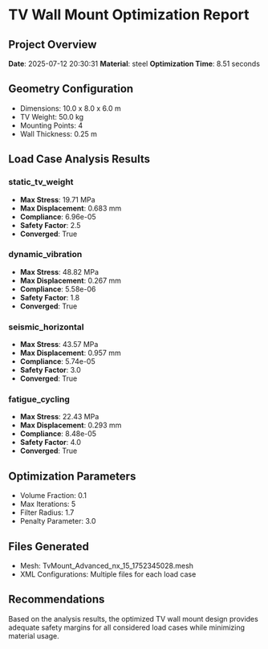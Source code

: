 # TV Wall Mount Optimization Report

## Project Overview
**Date**: 2025-07-12 20:30:31
**Material**: steel
**Optimization Time**: 8.51 seconds

## Geometry Configuration
- Dimensions: 10.0 x 8.0 x 6.0 m
- TV Weight: 50.0 kg
- Mounting Points: 4
- Wall Thickness: 0.25 m

## Load Case Analysis Results

### static_tv_weight
- **Max Stress**: 19.71 MPa
- **Max Displacement**: 0.683 mm
- **Compliance**: 6.96e-05
- **Safety Factor**: 2.5
- **Converged**: True

### dynamic_vibration
- **Max Stress**: 48.82 MPa
- **Max Displacement**: 0.267 mm
- **Compliance**: 5.58e-06
- **Safety Factor**: 1.8
- **Converged**: True

### seismic_horizontal
- **Max Stress**: 43.57 MPa
- **Max Displacement**: 0.957 mm
- **Compliance**: 5.74e-05
- **Safety Factor**: 3.0
- **Converged**: True

### fatigue_cycling
- **Max Stress**: 22.43 MPa
- **Max Displacement**: 0.293 mm
- **Compliance**: 8.48e-05
- **Safety Factor**: 4.0
- **Converged**: True


## Optimization Parameters
- Volume Fraction: 0.1
- Max Iterations: 5
- Filter Radius: 1.7
- Penalty Parameter: 3.0

## Files Generated
- Mesh: TvMount_Advanced_nx_15_1752345028.mesh
- XML Configurations: Multiple files for each load case

## Recommendations
Based on the analysis results, the optimized TV wall mount design provides adequate safety margins for all considered load cases while minimizing material usage.
